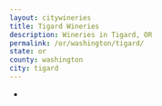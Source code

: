 ```yaml
---
layout: citywineries
title: Tigard Wineries
description: Wineries in Tigard, OR
permalink: /or/washington/tigard/
state: or
county: washington
city: tigard
---
```

-
